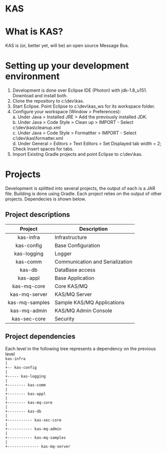 KAS
===

# What is KAS?
KAS is (or, better yet, will be) an open source Message Bus.

# Setting up your development environment
1. Development is done over Eclipse IDE (Photon) with jdk-1.8_u151. Download and install both.
2. Clone the repository to c:\dev\kas.
3. Start Eclipse. Point Eclipse to c:\dev\kas_ws for its workspace folder.
4. Configure your workspace (Window > Preferences):<br>
  a. Under Java > Installed JRE > Add the previously installed JDK.<br>
  b. Under Java > Code Style > Clean up > IMPORT - Select c:\dev\kas\cleanup.xml<br>
  c. Under Java > Code Style > Formattter > IMPORT - Select c:\dev\kas\formatter.xml<br>
  d. Under General > Editors > Text Editors > Set Displayed tab width = 2; Check Insert spaces for tabs.<br>
5. Import Existing Gradle projects and point Eclipse to c:\dev\kas.

# Projects
Development is splitted into several projects, the output of each is a JAR file. Building is done using Gradle.
Each project relies on the output of other projects. Dependecies is shown below.

## Project descriptions

| Project        | Description   |
|:--------------:|---------------|
| kas-infra      | Infrastructure |
| kas-config     | Base Configuration |
| kas-logging    | Logger |
| kas-comm       | Communication and Serialization |
| kas-db         | DataBase access |
| kas-appl       | Base Application |
| kas-mq-core    | Core KAS/MQ |
| kas-mq-server  | KAS/MQ Server     |
| kas-mq-samples | Sample KAS/MQ Applications |
| kas-mq-admin   | KAS/MQ Admin Console |
| kas-sec-core   | Security |

## Project dependencies
Each level in the following tree represents a dependency on the previous level<br>
`kas-infra`<br>
`|`<br>
`+-- kas-config`<br>
`|`<br>
`+----- kas-logging`<br>
`|`<br>
`+-------- kas-comm`<br>
`|`<br>
`+-------- kas-appl`<br>
`|`<br>
`+-------- kas-mq-core`<br>
`|`<br>
`+-------- kas-db`<br>
`|`<br>
`+----------- kas-sec-core`<br>
`|`<br>
`+----------- kas-mq-admin`<br>
`|`<br>
`+----------- kas-mq-samples`<br>
`|`<br>
`+-------------- kas-mq-server`<br>
